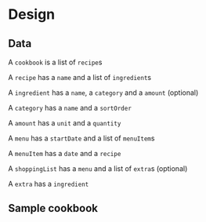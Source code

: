 # Design 

## Data 

A `cookbook` is a list of `recipe`s

A `recipe` has a `name` and a list of `ingredient`s

A `ingredient` has a `name`, a `category` and a `amount` (optional) 

A `category` has a `name` and a `sortOrder`

A `amount` has a `unit` and a `quantity`


A `menu` has a `startDate` and a list of `menuItem`s

A `menuItem` has a `date` and a `recipe` 

A `shoppingList` has a `menu` and a list of `extra`s (optional)

A `extra` has a `ingredient`

## Sample cookbook 
